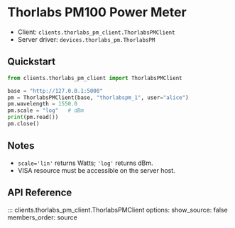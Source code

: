 # Thorlabs PM100 Power Meter

- Client: `clients.thorlabs_pm_client.ThorlabsPMClient`
- Server driver: `devices.thorlabs_pm.ThorlabsPM`

## Quickstart

```python
from clients.thorlabs_pm_client import ThorlabsPMClient

base = "http://127.0.0.1:5000"
pm = ThorlabsPMClient(base, "thorlabspm_1", user="alice")
pm.wavelength = 1550.0
pm.scale = "log"   # dBm
print(pm.read())
pm.close()
```

## Notes

- `scale='lin'` returns Watts; `'log'` returns dBm.
- VISA resource must be accessible on the server host.

## API Reference

::: clients.thorlabs_pm_client.ThorlabsPMClient
    options:
      show_source: false
      members_order: source

